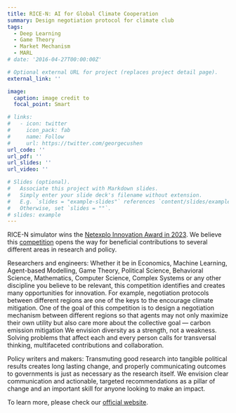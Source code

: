 ```yaml
---
title: RICE-N: AI for Global Climate Cooperation
summary: Design negotiation protocol for climate club
tags:
  - Deep Learning
  - Game Theory
  - Market Mechanism
  - MARL
# date: '2016-04-27T00:00:00Z'

# Optional external URL for project (replaces project detail page).
external_link: ''

image:
  caption: image credit to 
  focal_point: Smart

# links:
#   - icon: twitter
#     icon_pack: fab
#     name: Follow
#     url: https://twitter.com/georgecushen
url_code: ''
url_pdf: ''
url_slides: ''
url_video: ''

# Slides (optional).
#   Associate this project with Markdown slides.
#   Simply enter your slide deck's filename without extension.
#   E.g. `slides = "example-slides"` references `content/slides/example-slides.md`.
#   Otherwise, set `slides = ""`.
# slides: example
---
```

RICE-N simulator wins the [Netexplo Innovation Award in 2023](https://www.events.netexplo.com/forum-innovation-2023/content/rice-n).
We believe this [competition](https://www.ai4climatecoop.org/) opens the way for beneficial contributions to several different areas in research and policy.

Researchers and engineers: Whether it be in Economics, Machine Learning, Agent-based Modelling, Game Theory, Political Science, Behavioral Science, Mathematics, Computer Science, Complex Systems or any other discipline you believe to be relevant, this competition identifies and creates many opportunities for innovation. For example, negotiation protocols between different regions are one of the keys to the encourage climate mitigation. One of the goal of this competition is to design a negotiation mechanism between different regions so that agents may not only maximize their own utility but also care more about the collective goal — carbon emission mitigation We envision diversity as a strength, not a weakness. Solving problems that affect each and every person calls for transversal thinking, multifaceted contributions and collaboration.

Policy writers and makers: Transmuting good research into tangible political results creates long lasting change, and properly communicating outcomes to governments is just as necessary as the research itself. We envision clear communication and actionable, targeted recommendations as a pillar of change and an important skill for anyone looking to make an impact.

To learn more, please check our [official website](https://www.ai4climatecoop.org/).


